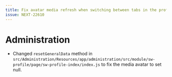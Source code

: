 ```yaml
---
title: Fix avatar media refresh when switching between tabs in the profile
issue: NEXT-22610
---
```

# Administration
* Changed `resetGeneralData` method in `src/Administration/Resources/app/administration/src/module/sw-profile/page/sw-profile-index/index.js` to fix the media avatar to set null.
